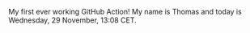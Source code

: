 My first ever working GitHub Action!
My name is Thomas and today is Wednesday, 29 November, 13:08 CET. 
